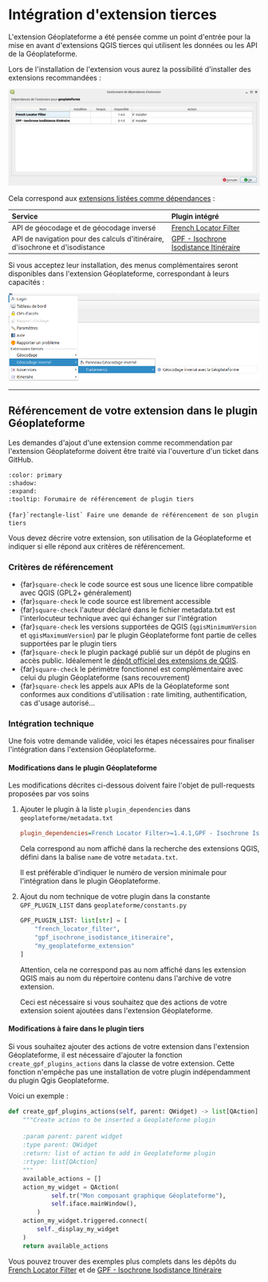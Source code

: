 # Intégration d'extension tierces

L'extension Géoplateforme a été pensée comme un point d'entrée pour la mise en avant d'extensions QGIS tierces qui utilisent les données ou les API de la Géoplateforme.

Lors de l'installation de l'extension vous aurez la possibilité d'installer des extensions recommandées :

![QGIS - Gestionnaire de dépendances d'extension](../static/images/qgis_install_subplugins.png)

Cela correspond aux [extensions listées comme dépendances](https://github.com/Geoplateforme/plugin-qgis-geoplateforme/blob/main/geoplateforme/metadata.txt#L28) :

| Service | Plugin intégré |
|:------- | :------------- |
| API de géocodage et de géocodage inversé | [French Locator Filter](https://plugins.qgis.org/plugins/french_locator_filter/) |
| API de navigation pour des calculs d'itinéraire, d'isochrone et d'isodistance | [GPF - Isochrone Isodistance Itinéraire](https://plugins.qgis.org/plugins/gpf_isochrone_isodistance_itineraire/) |

Si vous acceptez leur installation, des menus complémentaires seront disponibles dans l'extension Géoplateforme, correspondant à leurs capacités :

![Menu du plugin Géoplateforme avec les sous-menus des plugins référencés](../static/images/menu_with_subplugins.png)

----

## Référencement de votre extension dans le plugin Géoplateforme

Les demandes d'ajout d'une extension comme recommendation par l'extension Géoplateforme doivent être traité via l'ouverture d'un ticket dans GitHub.

```{button-link} https://github.com/Geoplateforme/plugin-qgis-geoplateforme/issues/new?template=20_integration_request.yml
:color: primary
:shadow:
:expand:
:tooltip: Forumaire de référencement de plugin tiers

{far}`rectangle-list` Faire une demande de référencement de son plugin tiers
```

Vous devez décrire votre extension, son utilisation de la Géoplateforme et indiquer si elle répond aux critères de référencement.

### Critères de référencement

- {far}`square-check` le code source est sous une licence libre compatible avec QGIS (GPL2+ généralement)
- {far}`square-check` le code source est librement accessible
- {far}`square-check` l'auteur déclaré dans le fichier metadata.txt est l'interlocuteur technique avec qui échanger sur l'intégration
- {far}`square-check` les versions supportées de QGIS (`qgisMinimumVersion` et `qgisMaximumVersion`) par le plugin Géoplateforme font partie de celles supportées par le plugin tiers
- {far}`square-check` le plugin packagé publié sur un dépôt de plugins en accès public. Idéalement le [dépôt officiel des extensions de QGIS](https://plugins.qgis.org/).
- {far}`square-check` le périmètre fonctionnel est complémentaire avec celui du plugin Géoplateforme (sans recouvrement)
- {far}`square-check` les appels aux APIs de la Géoplateforme sont conformes aux conditions d'utilisation : rate limiting, authentification, cas d'usage autorisé...

### Intégration technique

Une fois votre demande validée, voici les étapes nécessaires pour finaliser l'intégration dans l'extension Géoplateforme.

#### Modifications dans le plugin Géoplateforme

Les modifications décrites ci-dessous doivent faire l'objet de pull-requests proposées par vos soins

1. Ajouter le plugin à la liste `plugin_dependencies` dans `geoplateforme/metadata.txt`

    ```ini
    plugin_dependencies=French Locator Filter>=1.4.1,GPF - Isochrone Isodistance Itinéraire>=0.5.0, Mon extension géoplateforme>=x.y.z
    ```

    Cela correspond au nom affiché dans la recherche des extensions QGIS, défini dans la balise `name` de votre `metadata.txt`.

    Il est préférable d'indiquer le numéro de version minimale pour l'intégration dans le plugin Géoplateforme.

1. Ajout du nom technique de votre plugin dans la constante `GPF_PLUGIN_LIST` dans `geoplateforme/constants.py`

    ```py
    GPF_PLUGIN_LIST: list[str] = [
        "french_locator_filter",
        "gpf_isochrone_isodistance_itineraire",
        "my_geoplateforme_extension"
    ]
    ```

    Attention, cela ne correspond pas au nom affiché dans les extension QGIS mais au nom du répertoire contenu dans l'archive de votre extension.

    Ceci est nécessaire si vous souhaitez que des actions de votre extension soient ajoutées dans l'extension Géoplateforme.

#### Modifications à faire dans le plugin tiers

Si vous souhaitez ajouter des actions de votre extension dans l'extension Géoplateforme, il est nécessaire d'ajouter la fonction `create_gpf_plugins_actions` dans la classe de votre extension.
Cette fonction n'empêche pas une installation de votre plugin indépendamment du plugin Qgis Geoplateforme.

Voici un exemple :

```python
def create_gpf_plugins_actions(self, parent: QWidget) -> list[QAction]:
    """Create action to be inserted a Geoplateforme plugin

    :param parent: parent widget
    :type parent: QWidget
    :return: list of action to add in Geoplateforme plugin
    :rtype: list[QAction]
    """
    available_actions = []
    action_my_widget = QAction(
            self.tr("Mon composant graphique Géoplateforme"),
            self.iface.mainWindow(),
        )
    action_my_widget.triggered.connect(
        self._display_my_widget
    )
    return available_actions
```

Vous pouvez trouver des exemples plus complets dans les dépôts du [French Locator Filter](https://gitlab.com/Oslandia/qgis/french_locator_filter/-/blob/master/french_locator_filter/plugin_main.py) et de [GPF - Isochrone Isodistance Itinéraire](https://github.com/Geoplateforme/plugin-qgis-gpf-isochrone-isodistance-itineraire/blob/main/gpf_isochrone_isodistance_itineraire/plugin_main.py)
